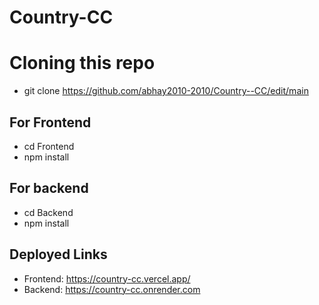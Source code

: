 ﻿# Country-CC

# Cloning this repo
   - git clone https://github.com/abhay2010-2010/Country--CC/edit/main
 ## For Frontend
   - cd Frontend
   - npm install
 ## For backend
   - cd Backend
   - npm install
## Deployed Links
   - Frontend: https://country-cc.vercel.app/
   - Backend: https://country-cc.onrender.com

